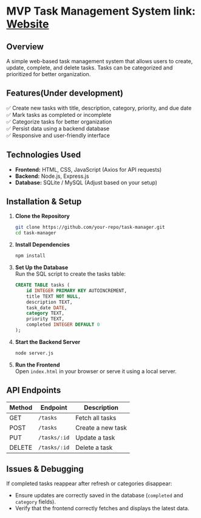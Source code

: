 # MVP Task Management System link: [Website](https://vernardciti.github.io/task_management_v1/)

## Overview  
A simple web-based task management system that allows users to create, update, complete, and delete tasks. Tasks can be categorized and prioritized for better organization.  

## Features(Under development) 
✅ Create new tasks with title, description, category, priority, and due date  
✅ Mark tasks as completed or incomplete    
✅ Categorize tasks for better organization  
✅ Persist data using a backend database  
✅ Responsive and user-friendly interface  

## Technologies Used  
- **Frontend:** HTML, CSS, JavaScript (Axios for API requests)  
- **Backend:** Node.js, Express.js  
- **Database:** SQLite / MySQL (Adjust based on your setup)  

## Installation & Setup  

1. **Clone the Repository**  
   ```sh
   git clone https://github.com/your-repo/task-manager.git
   cd task-manager
   ```

2. **Install Dependencies**  
   ```sh
   npm install
   ```

3. **Set Up the Database**  
   Run the SQL script to create the tasks table:  
   ```sql
   CREATE TABLE tasks (
       id INTEGER PRIMARY KEY AUTOINCREMENT,
       title TEXT NOT NULL,
       description TEXT,
       task_date DATE,
       category TEXT,
       priority TEXT,
       completed INTEGER DEFAULT 0
   );
   ```

4. **Start the Backend Server**  
   ```sh
   node server.js
   ```

5. **Run the Frontend**  
   Open `index.html` in your browser or serve it using a local server.  

## API Endpoints  
| Method | Endpoint         | Description               |
|--------|-----------------|---------------------------|
| GET    | `/tasks`        | Fetch all tasks           |
| POST   | `/tasks`        | Create a new task         |
| PUT    | `/tasks/:id`    | Update a task             |
| DELETE | `/tasks/:id`    | Delete a task             |

## Issues & Debugging  
If completed tasks reappear after refresh or categories disappear:  
- Ensure updates are correctly saved in the database (`completed` and `category` fields).  
- Verify that the frontend correctly fetches and displays the latest data.  
